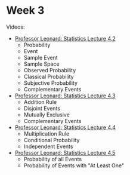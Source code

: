 # Week 3

Videos:
- [Professor Leonard: Statistics Lecture 4.2](https://www.youtube.com/watch?v=_EpXHuPnaK0&list=PL5102DFDC6790F3D0)
    - Probability
    - Event
    - Sample Event
    - Sample Space
    - Observed Probability
    - Classical Probability
    - Subjective Probability
    - Complementary Events
- [Professor Leonard: Statistics Lecture 4.3](https://www.youtube.com/watch?v=mmWxtSx03JI&list=PL5102DFDC6790F3D0)
    - Addition Rule
    - Disjoint Events
    - Mutually Exclusive
    - Complementary Events
- [Professor Leonard: Statistics Lecture 4.4](https://www.youtube.com/watch?v=05JCQswK3hE&list=PL5102DFDC6790F3D0)
    - Multiplication Rule
    - Conditional Probability
    - Independent Events
- [Professor Leonard: Statistics Lecture 4.5](https://www.youtube.com/watch?v=a86Vj_7R2aQ&list=PL5102DFDC6790F3D0)
    - Probability of all Events
    - Probability of Events with "At Least One"